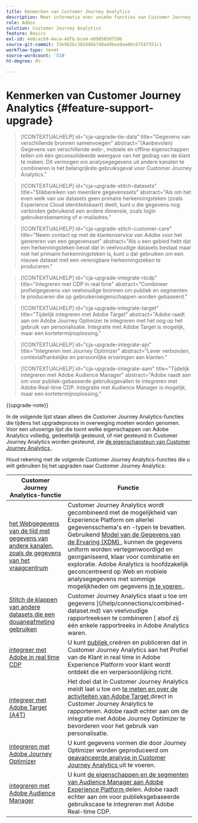```yaml
---
title: Kenmerken van Customer Journey Analytics
description: Meer informatie over unieke functies van Customer Journey Analytics
role: Admin
solution: Customer Journey Analytics
feature: Basics
exl-id: 4e6cacb9-4eca-4dfb-bce4-e69850507596
source-git-commit: 33e962bc3834d6b7d0a49bea9aa06c67547351c1
workflow-type: tm+mt
source-wordcount: '519'
ht-degree: 0%

---
```


# Kenmerken van Customer Journey Analytics {#feature-support-upgrade}

<!-- markdownlint-disable MD034 -->

>[!CONTEXTUALHELP]
>id="cja-upgrade-tie-data"
>title="Gegevens van verschillende bronnen samenvoegen"
>abstract="(Aanbevolen) Gegevens van verschillende web-, mobiele en offline eigenschappen tellen om één geconsolideerde weergave van het gedrag van de klant te maken. Dit vermogen om analysegegevens uit andere kanalen te combineren is het belangrijkste gebruiksgeval voor Customer Journey Analytics."

<!-- markdownlint-enable MD034 -->

<!-- markdownlint-disable MD034 -->

>[!CONTEXTUALHELP]
>id="cja-upgrade-stitch-datasets"
>title="Stikbereiken van meerdere gegevenssets"
>abstract="Als om het even welk van uw datasets geen primaire herkenningsteken (zoals Experience Cloud identiteitskaart) deelt, kunt u die gegevens nog verbinden gebruikend een andere dimensie, zoals login gebruikersbenaming of e-mailadres."

<!-- markdownlint-enable MD034 -->

<!-- markdownlint-disable MD034 -->

>[!CONTEXTUALHELP]
>id="cja-upgrade-stitch-customer-care"
>title="Neem contact op met de klantenservice van Adobe voor het genereren van een gegevensset"
>abstract="Als u een gebied hebt dat een herkenningsteken bevat dat in veelvoudige datasets bestaat maar niet het primaire herkenningsteken is, kunt u dat gebruiken om een nieuwe dataset met een verenigbare herkenningsteken te produceren."

<!-- markdownlint-enable MD034 -->

<!-- markdownlint-disable MD034 -->

>[!CONTEXTUALHELP]
>id="cja-upgrade-integrate-rtcdp"
>title="Integreren met CDP in real time"
>abstract="Combineer profielgegevens van veelvoudige bronnen om publiek en segmenten te produceren die op gebruikerseigenschappen worden gebaseerd."

<!-- markdownlint-enable MD034 -->

<!-- markdownlint-disable MD034 -->

>[!CONTEXTUALHELP]
>id="cja-upgrade-integrate-target"
>title="Tijdelijk integreren met Adobe Target"
>abstract="Adobe raadt aan om Adobe Journey Optimizer te integreren met het oog op het gebruik van personalisatie. Integratie met Adobe Target is mogelijk, maar een kortetermijnoplossing."

<!-- markdownlint-enable MD034 -->

<!-- markdownlint-disable MD034 -->

>[!CONTEXTUALHELP]
>id="cja-upgrade-integrate-ajo"
>title="Integreren met Journey Optimizer"
>abstract="Lever verbonden, contextafhankelijke en persoonlijke ervaringen aan klanten."

<!-- markdownlint-enable MD034 -->

<!-- markdownlint-disable MD034 -->

>[!CONTEXTUALHELP]
>id="cja-upgrade-integrate-aam"
>title="Tijdelijk integreren met Adobe Audience Manager"
>abstract="Adobe raadt aan om voor publiek-gebaseerde gebruiksgevallen te integreren met Adobe Real-time CDP. Integratie met Audience Manager is mogelijk, maar een kortetermijnoplossing."

<!-- markdownlint-enable MD034 -->

{{upgrade-note}}

In de volgende lijst staan alleen die Customer Journey Analytics-functies die tijdens het upgradeproces in overweging moeten worden genomen. Voor een uitvoerige lijst die toont welke eigenschappen van Adobe Analytics volledig, gedeeltelijk gesteund, of niet gesteund in Customer Journey Analytics worden gesteund, zie [ de eigenschapsteun van Customer Journey Analytics ](/help/getting-started/aa-vs-cja/cja-aa.md).

Houd rekening met de volgende Customer Journey Analytics-functies die u wilt gebruiken bij het upgraden naar Customer Journey Analytics:

| Customer Journey Analytics-functie | Functie |
|---------|----------|
| [ het Webgegevens van de tijd met gegevens van andere kanalen, zoals de gegevens van het vraagcentrum ](https://experienceleague.adobe.com/en/docs/analytics-platform/using/cja-usecases/cross-channel/cross-channel) | Customer Journey Analytics wordt gecombineerd met de mogelijkheid van Experience Platform om allerlei gegevensschema&#39;s en -typen te bevatten. Gebruikend [ Model van de Gegevens van de Ervaring (XDM) ](https://experienceleague.adobe.com/docs/experience-platform/xdm/home.html?lang=nl), kunnen de gegevens uniform worden vertegenwoordigd en georganiseerd, klaar voor combinatie en exploratie. Adobe Analytics is hoofdzakelijk geconcentreerd op Web en mobiele analysegegevens met sommige mogelijkheden om gegevens [ in te voeren ](https://experienceleague.adobe.com/docs/analytics/import/home.html). |
| [ Stitch de klappen van andere datasets die een douaneafmeting gebruiken ](https://experienceleague.adobe.com/en/docs/analytics-platform/using/stitching/overview) | Customer Journey Analytics staat u toe om gegevens ](/help/connections/combined-dataset.md) van veelvoudige rapportreeksen te combineren [ alsof zij één enkele rapportreeks in Adobe Analytics waren. |
| [ integreer met Adobe in real time CDP ](/help/components/audiences/audiences-overview.md) | U kunt [ publiek ](/help/components/audiences/audiences-overview.md) creëren en publiceren dat in Customer Journey Analytics aan het Profiel van de Klant in real time in Adobe Experience Platform voor klant wordt ontdekt die en verpersoonlijking richt. |
| [ integreer met Adobe Target (A4T) ](/help/integrations/at.md) | Het doel dat in Customer Journey Analytics meldt laat u toe om [ te meten en over de activiteiten van Adobe Target ](/help/integrations/at.md) direct in Customer Journey Analytics te rapporteren. Adobe raadt echter aan om de integratie met Adobe Journey Optimizer te bevorderen voor het gebruik van personalisatie. |
| [ integreren met Adobe Journey Optimizer ](/help/integrations/ajo.md) | U kunt gegevens vormen die door Journey Optimizer worden geproduceerd om [ geavanceerde analyse in Customer Journey Analytics ](/help/integrations/ajo.md) uit te voeren. |
| [ integreren met Adobe Audience Manager ](https://experienceleague.adobe.com/en/docs/audience-manager/user-guide/implementation-integration-guides/integration-experience-platform/aam-aep-audience-sharing) | U kunt [ de eigenschappen en de segmenten van Audience Manager aan Adobe Experience Platform ](https://experienceleague.adobe.com/en/docs/audience-manager/user-guide/implementation-integration-guides/integration-experience-platform/aam-aep-audience-sharing) delen. Adobe raadt echter aan om voor publieksgebaseerde gebruikscase te integreren met Adobe Real-time CDP. |
